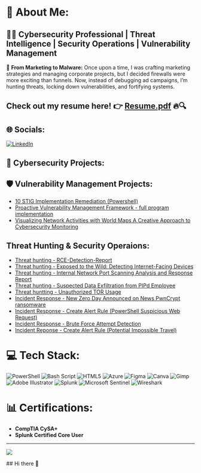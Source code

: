 # 💫 About Me:
## 👨‍💻 Cybersecurity Professional | Threat Intelligence | Security Operations | Vulnerability Management  

🚀 **From Marketing to Malware:** Once upon a time, I was crafting marketing strategies and managing corporate projects, but I decided firewalls were more exciting than funnels. Now, instead of debugging ad campaigns, I’m hunting threats, locking down vulnerabilities, and fortifying systems.  

## **Check out my resume here!** 👉 [Resume.pdf](https://github.com/user-attachments/files/19164776/Touba.Hamdi.Resume.pdf) 🔥🔍


## 🌐 Socials:
[![LinkedIn](https://img.shields.io/badge/LinkedIn-%230077B5.svg?logo=linkedin&logoColor=white)](https://linkedin.com/in/https://www.linkedin.com/in/toubahamdi/) 


## 📂 Cybersecurity Projects:

## 🛡️ Vulnerability Management Projects:
-  [10 STIG Implementation Remediation (Powershell)](https://github.com/ToubaHam/STIGS-Implemetation-Remediation)
-  [Proactive Vulnerability Management Framework - full program implementation](https://github.com/ToubaHam/Proactive-Vulnerability-Management-Framework/blob/main/README.md)
-  [Visualizing Network Activities with World Maps A Creative Approach to Cybersecurity Monitoring](https://github.com/ToubaHam/Visualizing-Network-Activities-with-World-Maps-A-Creative-Approach-to-Cybersecurity-Monitoring/blob/main/README.md)

## Threat Hunting & Security Operaions:
- [Threat hunting - RCE-Detection-Report](https://github.com/ToubaHam/RCE-Detection-Report)
- [Threat hunting - Exposed to the Wild: Detecting Internet-Facing Devices](https://github.com/ToubaHam/-Exposed-Vulnerable-Detecting-Internet-Facing-Devices)
- [Threat hunting - Internal Network Port Scanning Analysis and Response Report](https://github.com/ToubaHam/-Internal-Network-Port-Scanning-Analysis-and-Response-Report)
- [Threat hunting - Suspected Data Exfiltration from PIPd Employee](https://github.com/ToubaHam/Suspected-Data-Exfiltration-from-PIPd-Employee)
- [Threat huntting - Unauthorized TOR Usage](https://github.com/ToubaHam/Tor-Browers-Usage/tree/main)
- [Incident Response - New Zero Day Announced on News PwnCrypt ransomware](https://github.com/ToubaHam/New-Zero-Day-Announced-on-News-PwnCrypt-ransomware-)
- [Incident Response - Create Alert Rule (PowerShell Suspicious Web Request)](https://github.com/ToubaHam/Create-Alert-Rule-PowerShell-Suspicious-Web-Request-/tree/main)
- [Incident Response - Brute Force Attempt Detection](https://github.com/ToubaHam/Brute-Force-Attempt-Detection/tree/main)
- [Incident Reponse - Create Alert Rule (Potential Impossible Travel)](https://github.com/ToubaHam/Impossible-Travel/tree/main)
  

# 💻 Tech Stack:
![PowerShell](https://img.shields.io/badge/PowerShell-%235391FE.svg?style=for-the-badge&logo=powershell&logoColor=white) ![Bash Script](https://img.shields.io/badge/bash_script-%23121011.svg?style=for-the-badge&logo=gnu-bash&logoColor=white) ![HTML5](https://img.shields.io/badge/html5-%23E34F26.svg?style=for-the-badge&logo=html5&logoColor=white) ![Azure](https://img.shields.io/badge/azure-%230072C6.svg?style=for-the-badge&logo=microsoftazure&logoColor=white) ![Figma](https://img.shields.io/badge/figma-%23F24E1E.svg?style=for-the-badge&logo=figma&logoColor=white) ![Canva](https://img.shields.io/badge/Canva-%2300C4CC.svg?style=for-the-badge&logo=Canva&logoColor=white) ![Gimp](https://img.shields.io/badge/Gimp-657D8B?style=for-the-badge&logo=gimp&logoColor=FFFFFF) ![Adobe Illustrator](https://img.shields.io/badge/adobe%20illustrator-%23FF9A00.svg?style=for-the-badge&logo=adobe%20illustrator&logoColor=white) ![Splunk](https://img.shields.io/badge/splunk-%23000000.svg?style=for-the-badge&logo=splunk&logoColor=white) ![Microsoft Sentinel](https://camo.githubusercontent.com/5bcd85f8b2920f3a0a9e2fdaa4093ad90231180f28c114803db327dc1e6b8220/68747470733a2f2f696d672e736869656c64732e696f2f62616467652f2d4d6963726f736f66745f53656e74696e656c2d3030413445463f267374796c653d666f722d7468652d6261646765266c6f676f3d4d6963726f736f6674266c6f676f436f6c6f723d7768697465) ![Wireshark](https://camo.githubusercontent.com/2db3f53c2e763520f0d33b02ad7f9e7dc257f0648cf87939ca499b2918511c37/68747470733a2f2f696d672e736869656c64732e696f2f62616467652f2d57697265736861726b2d3136373941373f267374796c653d666f722d7468652d6261646765266c6f676f3d57697265736861726b266c6f676f436f6c6f723d7768697465)
# 📊 Certifications:
- **CompTIA CySA+**
- **Splunk Certified Core User**

---
[![](https://visitcount.itsvg.in/api?id=ToubaHam&icon=4&color=0)](https://visitcount.itsvg.in)

<!-- Proudly created with GPRM ( https://gprm.itsvg.in ) -->## Hi there 👋

<!--
**ToubaHam/Toubaham** is a ✨ _special_ ✨ repository because its `README.md` (this file) appears on your GitHub profile.

Here are some ideas to get you started:

- 🔭 I’m currently working on ...
- 🌱 I’m currently learning ...
- 👯 I’m looking to collaborate on ...
- 🤔 I’m looking for help with ...
- 💬 Ask me about ...
- 📫 How to reach me: ...
- 😄 Pronouns: ...
- ⚡ Fun fact: ...
-->
